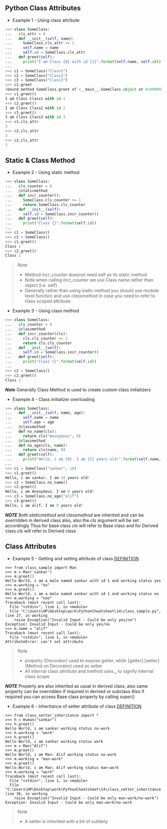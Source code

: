 
## Python Class Attributes

- Example 1 - Using class attribute

```python
>>> class SomeClass:
...   cls_attr = 0
...   def __init__(self, name):
...     SomeClass.cls_attr += 1
...     self.name = name
...     self.id = SomeClass.cls_attr
...   def greet(self):
...     print("I am Class {0} with id {1}".format(self.name, self.id))
...
>>> c1 = SomeClass("Class1")
>>> c2 = SomeClass("Class2")
>>> c3 = SomeClass("Class3")
>>> c1.greet
<bound method SomeClass.greet of <__main__.SomeClass object at 0x00000299EADC15E0>>
>>> c1.greet()
I am Class Class1 with id 1
>>> c2.greet()
I am Class Class2 with id 2
>>> c3.greet()
I am Class Class3 with id 3
>>> c1.cls_attr
3
>>> c2.cls_attr
3
>>> c3.cls_attr
3

```

## Static & Class Method

- Example 2 - Using static method

```python
>>> class SomeClass:
...   cls_counter = 0
...   @staticmethod
...   def incr_counter():
...     SomeClass.cls_counter += 1
...     return SomeClass.cls_counter
...   def __init__(self):
...     self.id = SomeClass.incr_counter()
...   def greet(self):
...     print("Class {}".format(self.id))
...
>>> c1 = SomeClass()
>>> c2 = SomeClass()
>>> c1.greet()
Class 1
>>> c2.greet()
Class 2

```

> Note
> - Method *incr_counter* doesnot need self as its static method
> - Note when calling *incr_counter* we use Class name rather than object (i.e. self)
> - Generally rather than using static method you should use module level function and use *classmethod* in case you need to refer to class scoped attribute


- Example 3 - Using class method

```python
>>> class SomeClass:
...   cls_counter = 0
...   @classmethod
...   def incr_counter(cls):
...     cls.cls_counter += 1
...     return cls.cls_counter
...   def __init__(self):
...     self.id = SomeClass.incr_counter()
...   def greet(self):
...     print("Class {}".format(self.id))
...
>>> c2 = SomeClass()
>>> c2.greet()
Class 1
```

***Note*** Generally Class Method is used to create custom class initializers

- Example 4 - Class initializer overloading

```python
>>> class SomeClass:
...   def __init__(self, name, age):
...     self.name = name
...     self.age = age
...   @classmethod
...   def no_name(cls):
...     return cls("Anonymous", 0)
...   @classmethod
...   def no_age(cls, name):
...     return cls(name, 0)
...   def greet(self):
...     print("Hello, i am {0}. I am {1} years old!".format(self.name, self.age))
...
>>> c1 = SomeClass("sankar", 18)
>>> c1.greet()
Hello, i am sankar. I am 18 years old!
>>> c2 = SomeClass.no_name()
>>> c2.greet()
Hello, i am Anonymous. I am 0 years old!
>>> c3 = SomeClass.no_age("alif")
>>> c3.greet()
Hello, i am alif. I am 0 years old!
```

***NOTE*** Both *staticmethod* and *classmethod* are inherited and can be overridden in derived class also, also the *cls* argument will be set accordingly
     Thus for base class *cls* will refer to Base class and for Derived class *cls* will refer to Derived class


## Class Attributes

- Example 5 - Getting and setting attribute of class [DEFINITION](class_sample.py)

```commandline
>>> from class_sample import Man
>>> m = Man('sankar')
>>> m.greet()
Hello World, i am a male named sankar with id 1 and working status yes
>>> m.working = "no"
>>> m.greet()
Hello World, i am a male named sankar with id 1 and working status no
>>> m.working = "noo"
Traceback (most recent call last):
  File "<stdin>", line 1, in <module>
  File "C:\Users\HP\Desktop\work\PythonCheatsheet\14\class_sample.py", line 27, in working
    raise Exception("Invalid Input - Could be only yes/no")
Exception: Invalid Input - Could be only yes/no
>>> m.name = "alif"
Traceback (most recent call last):
  File "<stdin>", line 1, in <module>
AttributeError: can't set attribute
```

> Note
> - property (Decorator) used to expose getter, while [getter].[setter] (Method on Decorator) used as setter
> - All internal class attribute and method uses ***_*** to signify internal class scope

***NOTE*** Property are also inherited as usual in derived class, also same property can be overridden if required in derived or subclass
     Also if required you can access Base class property by calling *super()* 

- Example 6 - Inheritance of setter attribute of class [DEFINITION](class_setter_inheritance.py)

```commandline
>>> from class_setter_inheritance import *
>>> h = Human("sankar")
>>> h.greet()
Hello World, i am sankar working status no-work
>>> h.working = "work"
>>> h.greet()
Hello World, i am sankar working status work
>>> m = Man("Alif")
>>> m.greet()
Hello World, i am Man: Alif working status no-work
>>> m.working = "man-work"
>>> m.greet()
Hello World, i am Man: Alif working status man-work
>>> m.working = "work"
Traceback (most recent call last):
  File "<stdin>", line 1, in <module>
  File "C:\Users\HP\Desktop\work\PythonCheatsheet\14\class_setter_inheritance.py", line 36, in working
    raise Exception("Invalid Input - Could be only man-work/no-work")
Exception: Invalid Input - Could be only man-work/no-work
```

> Note
> - A setter is inherited with a bit of subtlety

